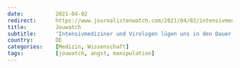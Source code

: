 ```yaml
---
date:          2021-04-02
redirect:      https://www.journalistenwatch.com/2021/04/02/intensivmediziner-virologen-dauer/
title:         Jouwatch
subtitle:      'Intensivmediziner und Virologen lügen uns in den Dauer-Lockdown'
country:       DE
categories:    [Medizin, Wissenschaft]
tags:          [jouwatch, angst, manipulation]
---
```

